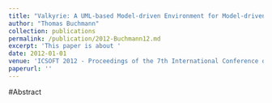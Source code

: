 ```yaml
---
title: "Valkyrie: A UML-based Model-driven Environment for Model-driven Software Engineering"
author: "Thomas Buchmann"
collection: publications
permalink: /publication/2012-Buchmann12.md
excerpt: 'This paper is about '
date: 2012-01-01
venue: 'ICSOFT 2012 - Proceedings of the 7th International Conference on Software Paradigm Trends, Rome, Italy, 24 - 27 July, 2012'
paperurl: ''
---
```


#Abstract
